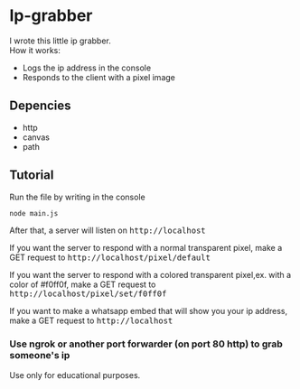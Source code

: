 # Ip-grabber

I wrote this little ip grabber. <br>
How it works:

<ul>
<li>Logs the ip address in the console</li>
<li>Responds to the client with a pixel image</li>
</ul>

## Depencies

<ul>
<li>http</li>
<li>canvas</li>
<li>path</li>
</ul>


## Tutorial

Run the file by writing in the console
```sh
node main.js
```




After that, a server will listen on <span style="font-family: Monospace">http://localhost</span>

If you want the server to respond with a normal transparent pixel, make a GET request to <span style="font-family: Monospace">http://localhost/pixel/default</span>

If you want the server to respond with a colored transparent pixel,ex. with a color of #f0ff0f,  make a GET request to <span style="font-family: Monospace">http://localhost/pixel/set/f0ff0f</span>

If you want to make a whatsapp embed that will show you your ip address, make a GET request to <span style="font-family: Monospace">http://localhost</span>


### Use ngrok or another port forwarder (on port 80 http) to grab someone's ip

Use only for educational purposes.



